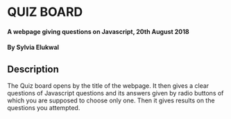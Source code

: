 # QUIZ BOARD

#### A webpage giving questions on Javascript, 20th August 2018

#### By **Sylvia Elukwal**

## Description

The Quiz board opens by the title of the webpage. It then gives a clear questions of Javascript questions and its answers given by radio buttons of which you are supposed to choose only one. Then it gives results on the questions you attempted.
